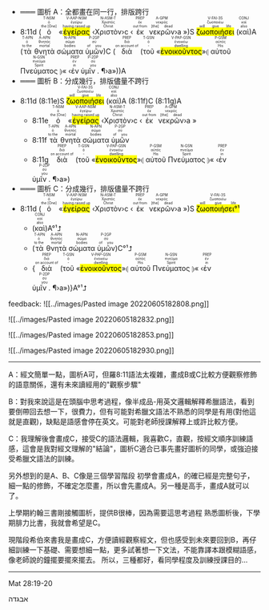 - ═══ 圖析 A：全都畫在同一行，排版跨行
- 8:11d (<RUBY><ruby><ruby>ὁ<rt>the [One]</rt></ruby><rt>ὁ</rt></ruby><rt>T-NSM</rt></RUBY> «<RUBY><ruby><ruby><mark class='ptc'>ἐγείρας</mark><rt>having raised up</rt></ruby><rt>ἐγείρω</rt></ruby><rt>V-AAP-NSM</rt></RUBY> ‹<RUBY><ruby><ruby>Χριστὸν<rt>Christ</rt></ruby><rt>Χριστός</rt></ruby><rt>N-ASM-T</rt></RUBY>›c ‹<RUBY><ruby><ruby>ἐκ<rt>out from</rt></ruby><rt>ἐκ</rt></ruby><rt>PREP</rt></RUBY> <RUBY><ruby><ruby>νεκρῶν<rt>[the] dead</rt></ruby><rt>νεκρός</rt></ruby><rt>A-GPM</rt></RUBY>›a »)S <RUBY><ruby><ruby><mark class='verb'>ζωοποιήσει</mark><rt>will give life</rt></ruby><rt>ζωοποιέω</rt></ruby><rt>V-FAI-3S</rt></RUBY> (<RUBY><ruby><ruby>καὶ<rt>also</rt></ruby><rt>καί</rt></ruby><rt>CONJ</rt></RUBY>)A (<RUBY><ruby><ruby>τὰ<rt>to the</rt></ruby><rt>ὁ</rt></ruby><rt>T-APN</rt></RUBY> <RUBY><ruby><ruby>θνητὰ<rt>mortal</rt></ruby><rt>θνητός</rt></ruby><rt>A-APN</rt></RUBY> <RUBY><ruby><ruby>σώματα<rt>bodies</rt></ruby><rt>σῶμα</rt></ruby><rt>N-APN</rt></RUBY> <RUBY><ruby><ruby>ὑμῶν<rt>of you</rt></ruby><rt>σύ</rt></ruby><rt>P-2GP</rt></RUBY>)C (<RUBY><ruby><ruby>διὰ<rt>on account of</rt></ruby><rt>διά</rt></ruby><rt>PREP</rt></RUBY> (<RUBY><ruby><ruby>τοῦ<rt>-</rt></ruby><rt>ὁ</rt></ruby><rt>T-GSN</rt></RUBY> «<RUBY><ruby><ruby><mark class='ptc'>ἐνοικοῦντος</mark><rt>dwelling</rt></ruby><rt>ἐνοικέω</rt></ruby><rt>V-PAP-GSN</rt></RUBY>»⦇ <RUBY><ruby><ruby>αὐτοῦ<rt>His</rt></ruby><rt>αὐτός</rt></ruby><rt>P-GSM</rt></RUBY> <RUBY><ruby><ruby>Πνεύματος<rt>Spirit</rt></ruby><rt>πνεῦμα</rt></ruby><rt>N-GSN</rt></RUBY> ⦈« ‹<RUBY><ruby><ruby>ἐν<rt>in</rt></ruby><rt>ἐν</rt></ruby><rt>PREP</rt></RUBY> <RUBY><ruby><ruby>ὑμῖν . ¶<rt>you</rt></ruby><rt>σύ</rt></ruby><rt>P-2DP</rt></RUBY>›a»))A
- ═══ 圖析 B：分成幾行，排版儘量不跨行
- 8:11d (8:11e)S <RUBY><ruby><ruby><mark class='verb'>ζωοποιήσει</mark><rt>will give life</rt></ruby><rt>ζωοποιέω</rt></ruby><rt>V-FAI-3S</rt></RUBY> (<RUBY><ruby><ruby>καὶ<rt>also</rt></ruby><rt>καί</rt></ruby><rt>CONJ</rt></RUBY>)A (8:11f)C (8:11g)A
	- 8:11e <RUBY><ruby><ruby>ὁ<rt>the [One]</rt></ruby><rt>ὁ</rt></ruby><rt>T-NSM</rt></RUBY> «<RUBY><ruby><ruby><mark class='ptc'>ἐγείρας</mark><rt>having raised up</rt></ruby><rt>ἐγείρω</rt></ruby><rt>V-AAP-NSM</rt></RUBY> ‹<RUBY><ruby><ruby>Χριστὸν<rt>Christ</rt></ruby><rt>Χριστός</rt></ruby><rt>N-ASM-T</rt></RUBY>›c ‹<RUBY><ruby><ruby>ἐκ<rt>out from</rt></ruby><rt>ἐκ</rt></ruby><rt>PREP</rt></RUBY> <RUBY><ruby><ruby>νεκρῶν<rt>[the] dead</rt></ruby><rt>νεκρός</rt></ruby><rt>A-GPM</rt></RUBY>›a »
	- 8:11f <RUBY><ruby><ruby>τὰ<rt>to the</rt></ruby><rt>ὁ</rt></ruby><rt>T-APN</rt></RUBY> <RUBY><ruby><ruby>θνητὰ<rt>mortal</rt></ruby><rt>θνητός</rt></ruby><rt>A-APN</rt></RUBY> <RUBY><ruby><ruby>σώματα<rt>bodies</rt></ruby><rt>σῶμα</rt></ruby><rt>N-APN</rt></RUBY> <RUBY><ruby><ruby>ὑμῶν<rt>of you</rt></ruby><rt>σύ</rt></ruby><rt>P-2GP</rt></RUBY>
	- 8:11g <RUBY><ruby><ruby>διὰ<rt>on account of</rt></ruby><rt>διά</rt></ruby><rt>PREP</rt></RUBY> (<RUBY><ruby><ruby>τοῦ<rt>-</rt></ruby><rt>ὁ</rt></ruby><rt>T-GSN</rt></RUBY> «<RUBY><ruby><ruby><mark class='ptc'>ἐνοικοῦντος</mark><rt>dwelling</rt></ruby><rt>ἐνοικέω</rt></ruby><rt>V-PAP-GSN</rt></RUBY>»⦇ <RUBY><ruby><ruby>αὐτοῦ<rt>His</rt></ruby><rt>αὐτός</rt></ruby><rt>P-GSM</rt></RUBY> <RUBY><ruby><ruby>Πνεύματος<rt>Spirit</rt></ruby><rt>πνεῦμα</rt></ruby><rt>N-GSN</rt></RUBY> ⦈« ‹<RUBY><ruby><ruby>ἐν<rt>in</rt></ruby><rt>ἐν</rt></ruby><rt>PREP</rt></RUBY> <RUBY><ruby><ruby>ὑμῖν . ¶<rt>you</rt></ruby><rt>σύ</rt></ruby><rt>P-2DP</rt></RUBY>›a»)
- ═══ 圖析 C：分成幾行，排版儘量不跨行
- 8:11d (<RUBY><ruby><ruby>ὁ<rt>the [One]</rt></ruby><rt>ὁ</rt></ruby><rt>T-NSM</rt></RUBY> «<RUBY><ruby><ruby><mark class='ptc'>ἐγείρας</mark><rt>having raised up</rt></ruby><rt>ἐγείρω</rt></ruby><rt>V-AAP-NSM</rt></RUBY> ‹<RUBY><ruby><ruby>Χριστὸν<rt>Christ</rt></ruby><rt>Χριστός</rt></ruby><rt>N-ASM-T</rt></RUBY>›c ‹<RUBY><ruby><ruby>ἐκ<rt>out from</rt></ruby><rt>ἐκ</rt></ruby><rt>PREP</rt></RUBY> <RUBY><ruby><ruby>νεκρῶν<rt>[the] dead</rt></ruby><rt>νεκρός</rt></ruby><rt>A-GPM</rt></RUBY>›a »)S <RUBY><ruby><ruby><mark><mark class='verb'>ζωοποιήσει°¹</mark></mark><rt>will give life</rt></ruby><rt>ζωοποιέω</rt></ruby><rt>V-FAI-3S</rt></RUBY> 
	- (<RUBY><ruby><ruby>καὶ<rt>also</rt></ruby><rt>καί</rt></ruby><rt>CONJ</rt></RUBY>)A°¹⮥
	- (<RUBY><ruby><ruby>τὰ<rt>to the</rt></ruby><rt>ὁ</rt></ruby><rt>T-APN</rt></RUBY> <RUBY><ruby><ruby>θνητὰ<rt>mortal</rt></ruby><rt>θνητός</rt></ruby><rt>A-APN</rt></RUBY> <RUBY><ruby><ruby>σώματα<rt>bodies</rt></ruby><rt>σῶμα</rt></ruby><rt>N-APN</rt></RUBY> <RUBY><ruby><ruby>ὑμῶν<rt>of you</rt></ruby><rt>σύ</rt></ruby><rt>P-2GP</rt></RUBY>)C°¹⮥
	- {<RUBY><ruby><ruby>διὰ<rt>on account of</rt></ruby><rt>διά</rt></ruby><rt>PREP</rt></RUBY> (<RUBY><ruby><ruby>τοῦ<rt>-</rt></ruby><rt>ὁ</rt></ruby><rt>T-GSN</rt></RUBY> «<RUBY><ruby><ruby><mark class='ptc'>ἐνοικοῦντος</mark><rt>dwelling</rt></ruby><rt>ἐνοικέω</rt></ruby><rt>V-PAP-GSN</rt></RUBY>»⦇ <RUBY><ruby><ruby>αὐτοῦ<rt>His</rt></ruby><rt>αὐτός</rt></ruby><rt>P-GSM</rt></RUBY> <RUBY><ruby><ruby>Πνεύματος<rt>Spirit</rt></ruby><rt>πνεῦμα</rt></ruby><rt>N-GSN</rt></RUBY> ⦈« ‹<RUBY><ruby><ruby>ἐν<rt>in</rt></ruby><rt>ἐν</rt></ruby><rt>PREP</rt></RUBY> <RUBY><ruby><ruby>ὑμῖν . ¶<rt>you</rt></ruby><rt>σύ</rt></ruby><rt>P-2DP</rt></RUBY>›a»)}A°¹⮥

feedback:
![[../images/Pasted image 20220605182808.png]]

![[../images/Pasted image 20220605182832.png]]

![[../images/Pasted image 20220605182853.png]]

![[../images/Pasted image 20220605182930.png]]

---
A：經文簡單一點，圖析A可，但羅8:11語法太複雜，畫成B或C比較方便觀察修飾的語意關係，還有未來讀經用的"觀察步驟" 

B：對我來說這是在頭腦中思考過程，像半成品-用英文邏輯解釋希臘語法，看到要倒帶回去想一下，很費力，但有可能對希臘文語法不熟悉的同學是有用(對他這就是直觀)，缺點是語感會停在英文。可能對老師授課解釋上或許比較方便。 

C：我理解後會畫成C，接受C的語法邏輯，我喜歡C，直觀，按經文順序訓練語感，這會是我對經文理解的"結論"，圖析C適合已事先畫好圖析的同學，或強迫接受希臘文語法的訓練。

另外想到的是A、B、C像是三個學習階段 初學會畫成A，的確已經是完整句子，細一點的修飾，不確定怎麼畫，所以會先畫成A。另一種是高手，畫成A就可以了。 

上學期約翰三書剛接觸圖析，提供B很棒，因為需要這思考過程 熟悉圖析後，下學期腓力比書，我就會希望是C。 

現階段希伯來書我是畫成C，方便讀經觀察經文，但也感受到未來要回到B，再仔細訓練一下基礎、需要想細一點，更多試著想一下文法，不能靠譯本跟模糊語感，像老師說的鐘擺要擺來擺去。 所以，三種都好，看同學程度及訓練授課目的...

---
Mat 28:19-20

אבגדה